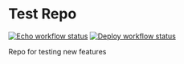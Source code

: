 # Test Repo

[![Echo workflow status](https://github.com/Nazarhanov/Test/workflows/Echo/badge.svg)](https://github.com/Nazarhanov/Test/actions)
[![Deploy workflow status](https://github.com/Nazarhanov/Test/workflows/Deploy/badge.svg)](https://github.com/Nazarhanov/Test/actions)

Repo for testing new features
